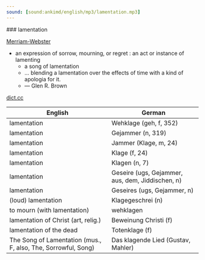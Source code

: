 ```yaml
---
sound: [sound:ankimd/english/mp3/lamentation.mp3]
---
```


\### lamentation

[Merriam-Webster](https://www.merriam-webster.com/dictionary/lamentation)

- an expression of sorrow, mourning, or regret : an act or instance of lamenting
    - a song of lamentation
    - … blending a lamentation over the effects of time with a kind of apologia for it.
    - — Glen R. Brown

[dict.cc](https://www.dict.cc/lamentation)

| English        | German       |
| -------------- | ------------ |
| lamentation | Wehklage (geh, f, 352) |
| lamentation | Gejammer (n, 319) |
| lamentation | Jammer (Klage, m, 24) |
| lamentation | Klage (f, 24) |
| lamentation | Klagen (n, 7) |
| lamentation | Geseire (ugs, Gejammer, aus, dem, Jiddischen, n) |
| lamentation | Geseires (ugs, Gejammer, n) |
| (loud) lamentation | Klagegeschrei (n) |
| to mourn (with lamentation) | wehklagen |
| lamentation of Christ (art, relig.) | Beweinung Christi (f) |
| lamentation of the dead | Totenklage (f) |
| The Song of Lamentation (mus., F, also, The, Sorrowful, Song) | Das klagende Lied (Gustav, Mahler) |
